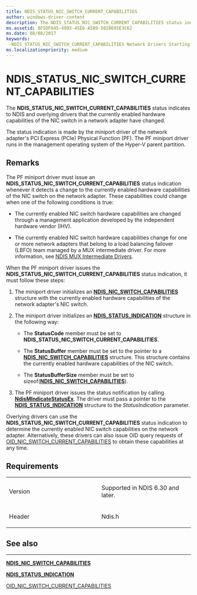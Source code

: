 ```yaml
---
title: NDIS_STATUS_NIC_SWITCH_CURRENT_CAPABILITIES
author: windows-driver-content
description: The NDIS_STATUS_NIC_SWITCH_CURRENT_CAPABILITIES status indicates to NDIS and overlying drivers that the currently enabled hardware capabilities of the NIC switch in a network adapter have changed.
ms.assetid: 8F5DF045-4993-45E6-A5B9-502B695E3C62
ms.date: 08/08/2017
keywords: 
 -NDIS_STATUS_NIC_SWITCH_CURRENT_CAPABILITIES Network Drivers Starting with Windows Vista
ms.localizationpriority: medium
---
```


# NDIS\_STATUS\_NIC\_SWITCH\_CURRENT\_CAPABILITIES


The **NDIS\_STATUS\_NIC\_SWITCH\_CURRENT\_CAPABILITIES** status indicates to NDIS and overlying drivers that the currently enabled hardware capabilities of the NIC switch in a network adapter have changed.

The status indication is made by the miniport driver of the network adapter's PCI Express (PCIe) Physical Function (PF). The PF miniport driver runs in the management operating system of the Hyper-V parent partition.

Remarks
-------

The PF miniport driver must issue an **NDIS\_STATUS\_NIC\_SWITCH\_CURRENT\_CAPABILITIES** status indication whenever it detects a change to the currently enabled hardware capabilities of the NIC switch on the network adapter. These capabilities could change when one of the following conditions is true:

-   The currently enabled NIC switch hardware capabilities are changed through a management application developed by the independent hardware vendor (IHV).

-   The currently enabled NIC switch hardware capabilities change for one or more network adapters that belong to a load balancing failover (LBFO) team managed by a MUX intermediate driver. For more information, see [NDIS MUX Intermediate Drivers](https://msdn.microsoft.com/library/windows/hardware/ff566498).

When the PF miniport driver issues the **NDIS\_STATUS\_NIC\_SWITCH\_CURRENT\_CAPABILITIES** status indication, it must follow these steps:

1.  The miniport driver initializes an [**NDIS\_NIC\_SWITCH\_CAPABILITIES**](https://msdn.microsoft.com/library/windows/hardware/ff566583) structure with the currently enabled hardware capabilities of the network adapter's NIC switch.
2.  The miniport driver initializes an [**NDIS\_STATUS\_INDICATION**](https://msdn.microsoft.com/library/windows/hardware/ff567373) structure in the following way:

    -   The **StatusCode** member must be set to **NDIS\_STATUS\_NIC\_SWITCH\_CURRENT\_CAPABILITIES**.

    -   The **StatusBuffer** member must be set to the pointer to a [**NDIS\_NIC\_SWITCH\_CAPABILITIES**](https://msdn.microsoft.com/library/windows/hardware/ff566583) structure. This structure contains the currently enabled hardware capabilities of the NIC switch.

    -   The **StatusBufferSize** member must be set to sizeof([**NDIS\_NIC\_SWITCH\_CAPABILITIES**](https://msdn.microsoft.com/library/windows/hardware/ff566583)).

3.  The PF miniport driver issues the status notification by calling [**NdisMIndicateStatusEx**](https://msdn.microsoft.com/library/windows/hardware/ff563600). The driver must pass a pointer to the [**NDIS\_STATUS\_INDICATION**](https://msdn.microsoft.com/library/windows/hardware/ff567373) structure to the *StatusIndication* parameter.

Overlying drivers can use the **NDIS\_STATUS\_NIC\_SWITCH\_CURRENT\_CAPABILITIES** status indication to determine the currently enabled NIC switch capabilities on the network adapter. Alternatively, these drivers can also issue OID query requests of [OID\_NIC\_SWITCH\_CURRENT\_CAPABILITIES](oid-nic-switch-current-capabilities.md) to obtain these capabilities at any time.

Requirements
------------

<table>
<colgroup>
<col width="50%" />
<col width="50%" />
</colgroup>
<tbody>
<tr class="odd">
<td><p>Version</p></td>
<td><p>Supported in NDIS 6.30 and later.</p></td>
</tr>
<tr class="even">
<td><p>Header</p></td>
<td>Ndis.h</td>
</tr>
</tbody>
</table>

## See also


****
[**NDIS\_NIC\_SWITCH\_CAPABILITIES**](https://msdn.microsoft.com/library/windows/hardware/ff566583)

[**NDIS\_STATUS\_INDICATION**](https://msdn.microsoft.com/library/windows/hardware/ff567373)

[OID\_NIC\_SWITCH\_CURRENT\_CAPABILITIES](oid-nic-switch-current-capabilities.md)

 

 




